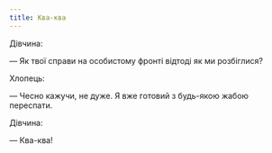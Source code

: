 ```yaml
---
title: Ква-ква
---
```


Дівчина: 

— Як твої справи на особистому фронті відтоді як ми розбіглися?

Хлопець: 

— Чесно кажучи, не дуже. Я вже готовий з будь-якою жабою переспати.

Дівчина:

— Ква-ква!

